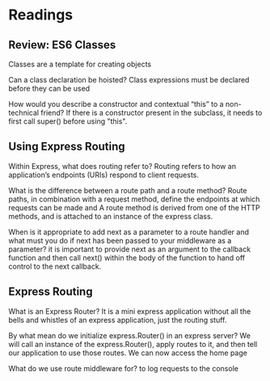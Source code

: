 # Readings

## Review: ES6 Classes

Classes are a template for creating objects

Can a class declaration be hoisted?
Class expressions must be declared before they can be used

How would you describe a constructor and contextual “this” to a non-technical friend?
If there is a constructor present in the subclass, it needs to first call super() before using "this".

## Using Express Routing

Within Express, what does routing refer to?
Routing refers to how an application’s endpoints (URIs) respond to client requests.

What is the difference between a route path and a route method?
Route paths, in combination with a request method, define the endpoints at which requests can be made and A route method is derived from one of the HTTP methods, and is attached to an instance of the express class.

When is it appropriate to add next as a parameter to a route handler and what must you do if next has been passed to your middleware as a parameter?
 it is important to provide next as an argument to the callback function and then call next() within the body of the function to hand off control to the next callback.

## Express Routing

What is an Express Router?
 It is a mini express application without all the bells and whistles of an express application, just the routing stuff.

By what mean do we initialize express.Router() in an express server?
We will call an instance of the express.Router(), apply routes to it, and then tell our application to use those routes. We can now access the home page

What do we use route middleware for?
to log requests to the console